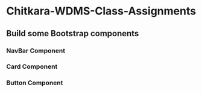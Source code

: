 # Chitkara-WDMS-Class-Assignments
## Build some Bootstrap components
### NavBar Component
### Card Component
### Button Component
